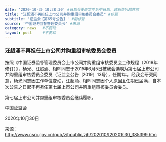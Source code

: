 ```yaml
---
date: '2020-10-30 10:38:30' #日期会覆盖文件名中日期，越新排列越靠前
title: "汪超涌不再担任上市公司并购重组审核委员会委员" #标题
subtitle: '证监会【第65号公告】' #副标题
source: '中国证券监督管理委员会' #来源
category: news   #不要动
layout: post     #不要动
---
```


### 汪超涌不再担任上市公司并购重组审核委员会委员

按照《中国证券监督管理委员会上市公司并购重组审核委员会工作规程（2018年修订）》，杨光、汪超涌、相晖同志于2019年6月5日被我会选聘为第七届上市公司并购重组审核委员会委员（证监会公告〔2019〕13号），任期1年。经我会研究同意，杨光同志因工作单位变动，汪超涌、相晖同志因个人原因且任期已届满，自本次公告之日起不再担任第七届上市公司并购重组审核委员会委员。

第七届上市公司并购重组审核委员会继续履职。　　 

中国证监会

2020年10月30日

来源：http://www.csrc.gov.cn/pub/zjhpublic/zjh/202010/t20201030_385399.htm
